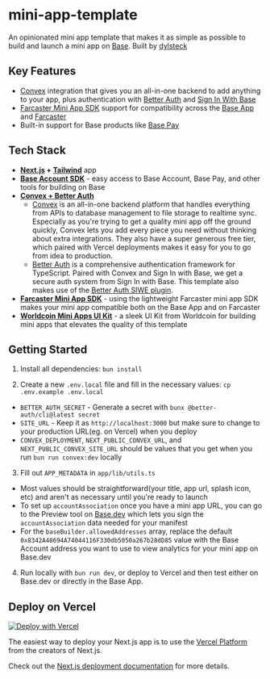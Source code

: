 # mini-app-template

An opinionated mini app template that makes it as simple as possible to build and launch a mini app on [Base](http://base.org). Built by [dylsteck](https://github.com/dylsteck)

## Key Features
- [Convex](https://www.convex.dev) integration that gives you an all-in-one backend to add anything to your app, plus authentication with [Better Auth](https://www.better-auth.com) and [Sign In With Base](https://docs.base.org/base-account/reference/ui-elements/sign-in-with-base-button)
- [Farcaster Mini App SDK](https://miniapps.farcaster.xyz/docs/getting-started#manual-setup) support for compatibility across the [Base App](https://base.app) and [Farcaster](https://farcaster.xyz)
- Built-in support for Base products like [Base Pay](https://docs.base.org/base-account/guides/accept-payments)

## Tech Stack

- **[Next.js](https://nextjs.org) + [Tailwind](https://tailwindcss.com)** app
- **[Base Account SDK](https://docs.base.org/base-account/overview/what-is-base-account)** - easy access to Base Account, Base Pay, and other tools for building on Base
- **[Convex + Better Auth](https://convex-better-auth.netlify.app)**
  - [Convex](https://www.convex.dev) is an all-in-one backend platform that handles everything from APIs to database management to file storage to realtime sync. Especially as you're trying to get a quality mini app off the ground quickly, Convex lets you add every piece you need without thinking about extra integrations. They also have a super generous free tier, which paired with Vercel deployments makes it easy for you to go from idea to production.
  - [Better Auth](https://www.better-auth.com) is a comprehensive authentication framework for TypeScript. Paired with Convex and Sign In with Base, we get a secure auth system from Sign In with Base. This template also makes use of the [Better Auth SIWE plugin](https://www.better-auth.com/docs/plugins/siwe).
- **[Farcaster Mini App SDK](https://miniapps.farcaster.xyz/docs/getting-started#manual-setup)** - using the lightweight Farcaster mini app SDK makes your mini app compatible both on the Base App and on Farcaster
- **[Worldcoin Mini Apps UI Kit](https://github.com/worldcoin/mini-apps-ui-kit)** - a sleek UI Kit from Worldcoin for building mini apps that elevates the quality of this template

## Getting Started

1. Install all dependencies: `bun install`

2. Create a new `.env.local` file and fill in the necessary values: `cp .env.example .env.local`
- `BETTER_AUTH_SECRET` - Generate a secret with `bunx @better-auth/cli@latest secret`
- `SITE_URL` - Keep it as `http://localhost:3000` but make sure to change to your production URL(eg. on Vercel) when you deploy
- `CONVEX_DEPLOYMENT`, `NEXT_PUBLIC_CONVEX_URL`, and `NEXT_PUBLIC_CONVEX_SITE_URL` should be values that you get when you run `bun run convex:dev` locally

3. Fill out `APP_METADATA` in `app/lib/utils.ts`
- Most values should be straightforward(your title, app url, splash icon, etc) and aren't as necessary until you're ready to launch
- To set up `accountAssociation` once you have a mini app URL, you can go to the Preview tool on [Base.dev](https://base.dev) which lets you sign the `accountAssociation` data needed for your manifest
- For the `baseBuilder.allowedAddresses` array, replace the default `0x8342A48694A74044116F330db5050a267b28dD85` value with the Base Account address you want to use to view analytics for your mini app on Base.dev

4. Run locally with `bun run dev`, or deploy to Vercel and then test either on Base.dev or directly in the Base App.

## Deploy on Vercel

[![Deploy with Vercel](https://vercel.com/button)](https://vercel.com/new/clone?repository-url=https%3A%2F%2Fgithub.com%2Fdylsteck%2Fmini-app-template)

The easiest way to deploy your Next.js app is to use the [Vercel Platform](https://vercel.com/new?utm_medium=default-template&filter=next.js&utm_source=create-next-app&utm_campaign=create-next-app-readme) from the creators of Next.js.

Check out the [Next.js deployment documentation](https://nextjs.org/docs/app/building-your-application/deploying) for more details.

